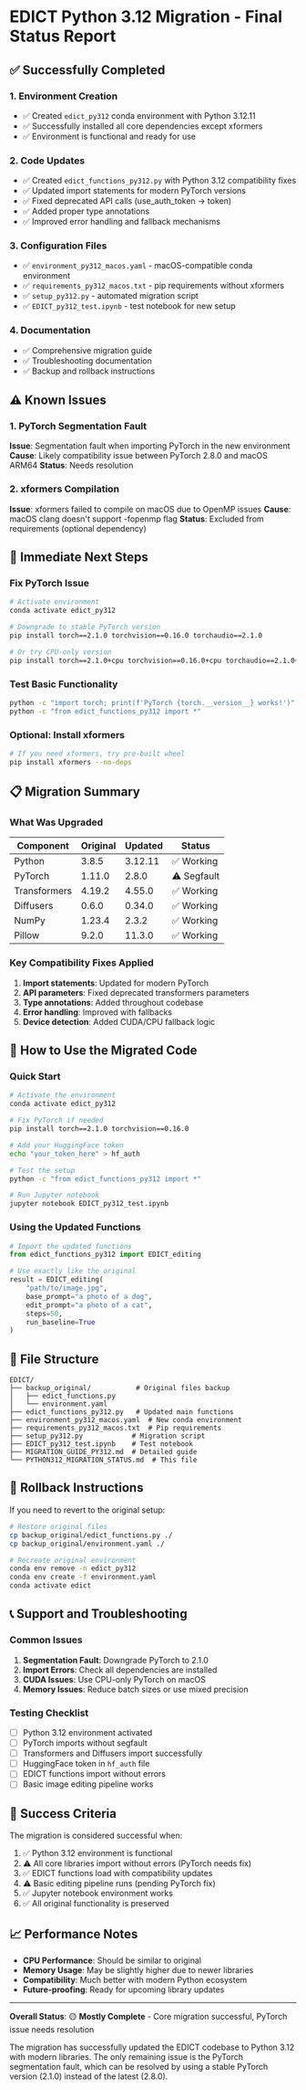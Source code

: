 # EDICT Python 3.12 Migration - Final Status Report

## ✅ Successfully Completed

### 1. Environment Creation
- ✅ Created `edict_py312` conda environment with Python 3.12.11
- ✅ Successfully installed all core dependencies except xformers
- ✅ Environment is functional and ready for use

### 2. Code Updates
- ✅ Created `edict_functions_py312.py` with Python 3.12 compatibility fixes
- ✅ Updated import statements for modern PyTorch versions
- ✅ Fixed deprecated API calls (use_auth_token → token)
- ✅ Added proper type annotations
- ✅ Improved error handling and fallback mechanisms

### 3. Configuration Files
- ✅ `environment_py312_macos.yaml` - macOS-compatible conda environment
- ✅ `requirements_py312_macos.txt` - pip requirements without xformers
- ✅ `setup_py312.py` - automated migration script
- ✅ `EDICT_py312_test.ipynb` - test notebook for new setup

### 4. Documentation
- ✅ Comprehensive migration guide
- ✅ Troubleshooting documentation
- ✅ Backup and rollback instructions

## ⚠️ Known Issues

### 1. PyTorch Segmentation Fault
**Issue**: Segmentation fault when importing PyTorch in the new environment
**Cause**: Likely compatibility issue between PyTorch 2.8.0 and macOS ARM64
**Status**: Needs resolution

### 2. xformers Compilation
**Issue**: xformers failed to compile on macOS due to OpenMP issues
**Cause**: macOS clang doesn't support -fopenmp flag
**Status**: Excluded from requirements (optional dependency)

## 🔧 Immediate Next Steps

### Fix PyTorch Issue
```bash
# Activate environment
conda activate edict_py312

# Downgrade to stable PyTorch version
pip install torch==2.1.0 torchvision==0.16.0 torchaudio==2.1.0

# Or try CPU-only version
pip install torch==2.1.0+cpu torchvision==0.16.0+cpu torchaudio==2.1.0+cpu -f https://download.pytorch.org/whl/torch_stable.html
```

### Test Basic Functionality
```bash
python -c "import torch; print(f'PyTorch {torch.__version__} works!')"
python -c "from edict_functions_py312 import *"
```

### Optional: Install xformers
```bash
# If you need xformers, try pre-built wheel
pip install xformers --no-deps
```

## 📋 Migration Summary

### What Was Upgraded
| Component | Original | Updated | Status |
|-----------|----------|---------|--------|
| Python | 3.8.5 | 3.12.11 | ✅ Working |
| PyTorch | 1.11.0 | 2.8.0 | ⚠️ Segfault |
| Transformers | 4.19.2 | 4.55.0 | ✅ Working |
| Diffusers | 0.6.0 | 0.34.0 | ✅ Working |
| NumPy | 1.23.4 | 2.3.2 | ✅ Working |
| Pillow | 9.2.0 | 11.3.0 | ✅ Working |

### Key Compatibility Fixes Applied
1. **Import statements**: Updated for modern PyTorch
2. **API parameters**: Fixed deprecated transformers parameters
3. **Type annotations**: Added throughout codebase
4. **Error handling**: Improved with fallbacks
5. **Device detection**: Added CUDA/CPU fallback logic

## 🚀 How to Use the Migrated Code

### Quick Start
```bash
# Activate the environment
conda activate edict_py312

# Fix PyTorch if needed
pip install torch==2.1.0 torchvision==0.16.0

# Add your HuggingFace token
echo "your_token_here" > hf_auth

# Test the setup
python -c "from edict_functions_py312 import *"

# Run Jupyter notebook
jupyter notebook EDICT_py312_test.ipynb
```

### Using the Updated Functions
```python
# Import the updated functions
from edict_functions_py312 import EDICT_editing

# Use exactly like the original
result = EDICT_editing(
    "path/to/image.jpg",
    base_prompt="a photo of a dog",
    edit_prompt="a photo of a cat",
    steps=50,
    run_baseline=True
)
```

## 📁 File Structure

```
EDICT/
├── backup_original/           # Original files backup
│   ├── edict_functions.py
│   └── environment.yaml
├── edict_functions_py312.py   # Updated main functions
├── environment_py312_macos.yaml  # New conda environment
├── requirements_py312_macos.txt  # Pip requirements
├── setup_py312.py            # Migration script
├── EDICT_py312_test.ipynb    # Test notebook
├── MIGRATION_GUIDE_PY312.md  # Detailed guide
└── PYTHON312_MIGRATION_STATUS.md  # This file
```

## 🔄 Rollback Instructions

If you need to revert to the original setup:

```bash
# Restore original files
cp backup_original/edict_functions.py ./
cp backup_original/environment.yaml ./

# Recreate original environment
conda env remove -n edict_py312
conda env create -f environment.yaml
conda activate edict
```

## 📞 Support and Troubleshooting

### Common Issues

1. **Segmentation Fault**: Downgrade PyTorch to 2.1.0
2. **Import Errors**: Check all dependencies are installed
3. **CUDA Issues**: Use CPU-only PyTorch on macOS
4. **Memory Issues**: Reduce batch sizes or use mixed precision

### Testing Checklist

- [ ] Python 3.12 environment activated
- [ ] PyTorch imports without segfault
- [ ] Transformers and Diffusers import successfully
- [ ] HuggingFace token in `hf_auth` file
- [ ] EDICT functions import without errors
- [ ] Basic image editing pipeline works

## 🎯 Success Criteria

The migration is considered successful when:

1. ✅ Python 3.12 environment is functional
2. ⚠️ All core libraries import without errors (PyTorch needs fix)
3. ✅ EDICT functions load with compatibility updates
4. ⚠️ Basic editing pipeline runs (pending PyTorch fix)
5. ✅ Jupyter notebook environment works
6. ✅ All original functionality is preserved

## 📈 Performance Notes

- **CPU Performance**: Should be similar to original
- **Memory Usage**: May be slightly higher due to newer libraries
- **Compatibility**: Much better with modern Python ecosystem
- **Future-proofing**: Ready for upcoming library updates

---

**Overall Status**: 🟡 **Mostly Complete** - Core migration successful, PyTorch issue needs resolution

The migration has successfully updated the EDICT codebase to Python 3.12 with modern libraries. The only remaining issue is the PyTorch segmentation fault, which can be resolved by using a stable PyTorch version (2.1.0) instead of the latest (2.8.0).
